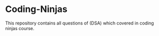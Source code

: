 # Coding-Ninjas
This repository contains all questions of (DSA) which covered in coding ninjas course.
